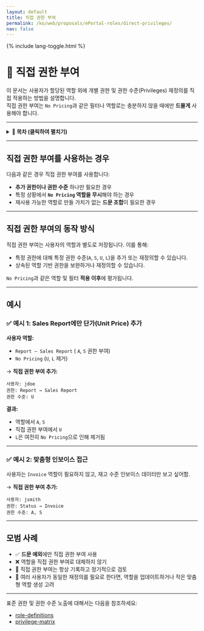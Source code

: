 ```yaml
---
layout: default
title: 직접 권한 부여
permalink: /ko/web/proposals/ePortal-roles/direct-privileges/
nav: false
---
```


{% include lang-toggle.html %}

# 🧩 직접 권한 부여

이 문서는 사용자가 할당된 역할 외에 개별 권한 및 권한 수준(Privileges) 재정의를 직접 적용하는 방법을 설명합니다.  
직접 권한 부여는 `No Pricing`과 같은 필터나 역할로는 충분하지 않을 때에만 **드물게** 사용해야 합니다.

---

<details markdown="1">
  <summary><strong>📑 목차 (클릭하여 펼치기)</strong></summary>

- [`직접 권한 부여를 사용하는 경우`](#직접-권한-부여를-사용하는-경우)
- [`직접 권한 부여의 동작 방식`](#직접-권한-부여의-동작-방식)
- [`예시`](#예시)
- [`모범 사례`](#모범-사례)

</details>

---

## 직접 권한 부여를 사용하는 경우

다음과 같은 경우 직접 권한 부여를 사용합니다:

- **추가 권한이나 권한 수준** 하나만 필요한 경우
- 특정 상황에서 **`No Pricing` 역할을 무시**해야 하는 경우
- 재사용 가능한 역할로 만들 가치가 없는 **드문 조합**이 필요한 경우

---

## 직접 권한 부여의 동작 방식

직접 권한 부여는 사용자의 역할과 별도로 저장됩니다. 이를 통해:

- 특정 권한에 대해 특정 권한 수준(`A`, `S`, `U`, `L`)을 추가 또는 재정의할 수 있습니다.
- 상속된 역할 기반 권한을 보완하거나 재정의할 수 있습니다.

`No Pricing`과 같은 역할 및 필터 **적용 이후**에 평가됩니다.

---

## 예시

### ✅ 예시 1: Sales Report에만 단가(Unit Price) 추가

**사용자 역할:**

- `Report – Sales Report` ( `A`, `S` 권한 부여)
- `No Pricing` (`U`, `L` 제거)

→ **직접 권한 부여 추가:**
```text
사용자: jdoe
권한: Report → Sales Report
권한 수준: U
```

**결과:**

- 역할에서 `A`, `S`  
- 직접 권한 부여에서 `U`  
- `L`은 여전히 `No Pricing`으로 인해 제거됨  

---

### ✅ 예시 2: 맞춤형 인보이스 접근

사용자는 `Invoice` 역할이 필요하지 않고, 재고 수준 인보이스 데이터만 보고 싶어함.

→ **직접 권한 부여 추가:**
```text
사용자: jsmith
권한: Status → Invoice
권한 수준: A, S
```

---

## 모범 사례

- ✅ **드문 예외**에만 직접 권한 부여 사용
- ❌ 역할을 직접 권한 부여로 대체하지 않기
- 🔐 직접 권한 부여는 항상 기록하고 정기적으로 검토
- 🔄 여러 사용자가 동일한 재정의를 필요로 한다면, 역할을 업데이트하거나 작은 맞춤형 역할 생성 고려

---

표준 권한 및 권한 수준 노출에 대해서는 다음을 참조하세요:

- [role-definitions](./role-definitions.md)
- [privilege-matrix](./privilege-matrix.md)
